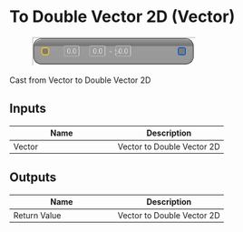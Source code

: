 # To Double Vector 2D (Vector)

<div align="left" data-full-width="false">

<figure><img src="to_double_vector_2d_-vector.png" alt=""><figcaption></figcaption></figure>

</div>

Cast from Vector to Double Vector 2D

## Inputs

<table>
<thead><tr><th width="170">Name</th><th>Description</th></tr></thead>
<tbody>
<tr><td>Vector</td><td>Vector to Double Vector 2D</td></tr>
</tbody>
</table>

## Outputs

<table>
<thead><tr><th width="170">Name</th><th>Description</th></tr></thead>
<tbody>
<tr><td>Return Value</td><td>Vector to Double Vector 2D</td></tr>
</tbody>
</table>